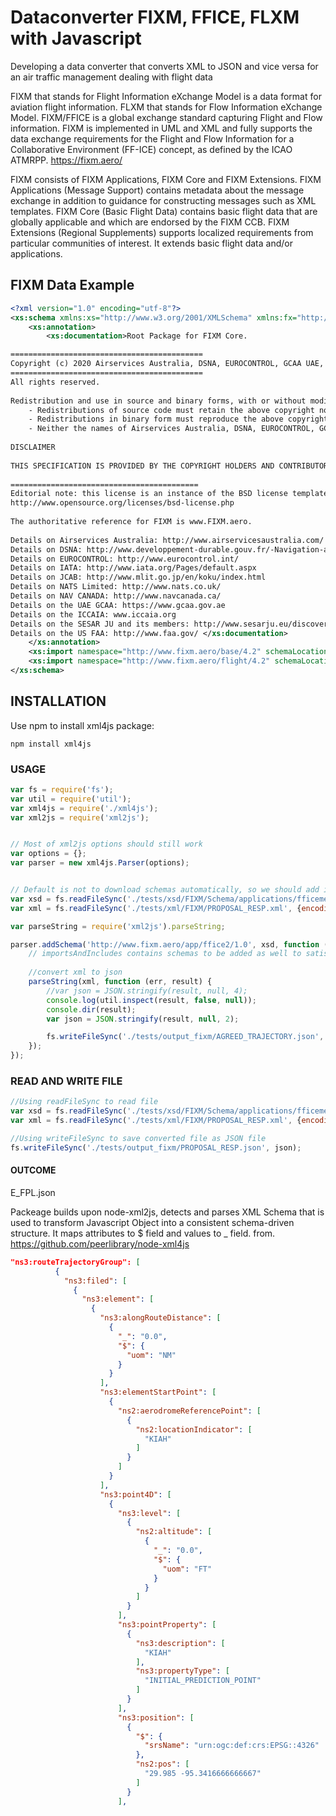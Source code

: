 # Dataconverter FIXM, FFICE, FLXM with Javascript
Developing a data converter that converts XML to JSON and vice versa for an air traffic management dealing with flight data

FIXM that stands for Flight Information eXchange Model is a data format for aviation flight information.
FLXM that stands for Flow Information eXchange Model.
FIXM/FFICE is a global exchange standard capturing Flight and Flow information.
FIXM is implemented in UML and XML and fully supports the data exchange requirements for the Flight and Flow Information for a Collaborative Environment (FF-ICE) concept, as defined by the ICAO ATMRPP.
https://fixm.aero/

FIXM consists of FIXM Applications, FIXM Core and FIXM Extensions.
FIXM Applications (Message Support) contains metadata about the message exchange in addition to guidance for constructing messages such as XML templates.
FIXM Core (Basic Flight Data) contains basic flight data that are globally applicable and which are endorsed by the FIXM CCB.
FIXM Extensions (Regional Supplements) supports localized requirements from particular communities of interest. It extends basic flight data and/or applications.

## FIXM Data Example
``` xsd
<?xml version="1.0" encoding="utf-8"?>
<xs:schema xmlns:xs="http://www.w3.org/2001/XMLSchema" xmlns:fx="http://www.fixm.aero/flight/4.2" xmlns:fb="http://www.fixm.aero/base/4.2" elementFormDefault="qualified" version="4.2.0">
	<xs:annotation>
		<xs:documentation>Root Package for FIXM Core.

=========================================== 
Copyright (c) 2020 Airservices Australia, DSNA, EUROCONTROL, GCAA UAE, IATA, International Coordinating Council of Aerospace Industries Associations, JCAB, NATS Limited, NAV CANADA, SESAR Joint Undertaking and US FAA 
=========================================== 
All rights reserved. 
          
Redistribution and use in source and binary forms, with or without modification, are permitted provided that the following conditions are met: 
	- Redistributions of source code must retain the above copyright notice, this list of conditions and the disclaimer.
	- Redistributions in binary form must reproduce the above copyright notice, this list of conditions and the disclaimer in the documentation and/or other materials provided with the distribution.
	- Neither the names of Airservices Australia, DSNA, EUROCONTROL, GCAA UAE, IATA, International Coordinating Council of Aerospace Industries Associations, JCAB, NATS Limited, NAV CANADA, SESAR Joint Undertaking and US FAA nor the names of their contributors may be used to endorse or promote products derived from this specification without specific prior written permission.
          
DISCLAIMER 
          
THIS SPECIFICATION IS PROVIDED BY THE COPYRIGHT HOLDERS AND CONTRIBUTORS "AS IS" AND ANY EXPRESS OR IMPLIED WARRANTIES, INCLUDING, BUT NOT LIMITED TO, THE IMPLIED WARRANTIES OF MERCHANTABILITY AND FITNESS FOR A PARTICULAR PURPOSE ARE DISCLAIMED. IN NO EVENT SHALL THE COPYRIGHT OWNER OR CONTRIBUTORS BE LIABLE FOR ANY DIRECT, INDIRECT, INCIDENTAL, SPECIAL, EXEMPLARY, OR CONSEQUENTIAL DAMAGES (INCLUDING, BUT NOT LIMITED TO, PROCUREMENT OF SUBSTITUTE GOODS OR SERVICES; LOSS OF USE, DATA, OR PROFITS; OR BUSINESS INTERRUPTION) HOWEVER CAUSED AND ON ANY THEORY OF LIABILITY, WHETHER IN CONTRACT, STRICT LIABILITY, OR TORT (INCLUDING NEGLIGENCE OR OTHERWISE) ARISING IN ANY WAY OUT OF THE USE OF THIS SOFTWARE, EVEN IF ADVISED OF THE POSSIBILITY OF SUCH DAMAGE. 
          
========================================== 
Editorial note: this license is an instance of the BSD license template as provided by the Open Source Initiative: 
http://www.opensource.org/licenses/bsd-license.php 
          
The authoritative reference for FIXM is www.FIXM.aero. 
          
Details on Airservices Australia: http://www.airservicesaustralia.com/ 
Details on DSNA: http://www.developpement-durable.gouv.fr/-Navigation-aerienne-.html 
Details on EUROCONTROL: http://www.eurocontrol.int/ 
Details on IATA: http://www.iata.org/Pages/default.aspx 
Details on JCAB: http://www.mlit.go.jp/en/koku/index.html 
Details on NATS Limited: http://www.nats.co.uk/ 
Details on NAV CANADA: http://www.navcanada.ca/ 
Details on the UAE GCAA: https://www.gcaa.gov.ae 
Details on the ICCAIA: www.iccaia.org 
Details on the SESAR JU and its members: http://www.sesarju.eu/discover-sesar/partnering-smarter-aviation/members 
Details on the US FAA: http://www.faa.gov/ </xs:documentation>
	</xs:annotation>
	<xs:import namespace="http://www.fixm.aero/base/4.2" schemaLocation="./base/Base.xsd"/>
	<xs:import namespace="http://www.fixm.aero/flight/4.2" schemaLocation="./flight/Flight.xsd"/>
</xs:schema>
```
## INSTALLATION
Use npm to install xml4js package:
```
npm install xml4js
```

### USAGE
``` javascript
var fs = require('fs');
var util = require('util');
var xml4js = require('./xml4js');
var xml2js = require('xml2js');


// Most of xml2js options should still work
var options = {};
var parser = new xml4js.Parser(options);


// Default is not to download schemas automatically, so we should add it manually
var xsd = fs.readFileSync('./tests/xsd/FIXM/Schema/applications/fficemessage/fficetemplates/flightdatarequest/FlightDataRequest.xsd', {encoding: 'utf-8'});
var xml = fs.readFileSync('./tests/xml/FIXM/PROPOSAL_RESP.xml', {encoding: 'utf-8'});

var parseString = require('xml2js').parseString;

parser.addSchema('http://www.fixm.aero/app/ffice2/1.0', xsd, function (err, importsAndIncludes) { 
    // importsAndIncludes contains schemas to be added as well to satisfy all imports and includes found in xsd file
    
    //convert xml to json
    parseString(xml, function (err, result) {
        //var json = JSON.stringify(result, null, 4);
        console.log(util.inspect(result, false, null));
        console.dir(result);
        var json = JSON.stringify(result, null, 2);

        fs.writeFileSync('./tests/output_fixm/AGREED_TRAJECTORY.json', json);
    });
});
```

### READ AND WRITE FILE
``` javascript
//Using readFileSync to read file
var xsd = fs.readFileSync('./tests/xsd/FIXM/Schema/applications/fficemessage/fficetemplates/flightdatarequest/FlightDataRequest.xsd', {encoding: 'utf-8'});
var xml = fs.readFileSync('./tests/xml/FIXM/PROPOSAL_RESP.xml', {encoding: 'utf-8'});

//Using writeFileSync to save converted file as JSON file
fs.writeFileSync('./tests/output_fixm/PROPOSAL_RESP.json', json);
```

#### OUTCOME
E_FPL.json

Packeage builds upon node-xml2js, detects and parses XML Schema that is used to transform Javascript Object into a consistent schema-driven structure.
It maps attributes to $ field and values to _ field.
from. https://github.com/peerlibrary/node-xml4js

``` json
"ns3:routeTrajectoryGroup": [
          {
            "ns3:filed": [
              {
                "ns3:element": [
                  {
                    "ns3:alongRouteDistance": [
                      {
                        "_": "0.0",
                        "$": {
                          "uom": "NM"
                        }
                      }
                    ],
                    "ns3:elementStartPoint": [
                      {
                        "ns2:aerodromeReferencePoint": [
                          {
                            "ns2:locationIndicator": [
                              "KIAH"
                            ]
                          }
                        ]
                      }
                    ],
                    "ns3:point4D": [
                      {
                        "ns3:level": [
                          {
                            "ns2:altitude": [
                              {
                                "_": "0.0",
                                "$": {
                                  "uom": "FT"
                                }
                              }
                            ]
                          }
                        ],
                        "ns3:pointProperty": [
                          {
                            "ns3:description": [
                              "KIAH"
                            ],
                            "ns3:propertyType": [
                              "INITIAL_PREDICTION_POINT"
                            ]
                          }
                        ],
                        "ns3:position": [
                          {
                            "$": {
                              "srsName": "urn:ogc:def:crs:EPSG::4326"
                            },
                            "ns2:pos": [
                              "29.985 -95.3416666666667"
                            ]
                          }
                        ],
```



